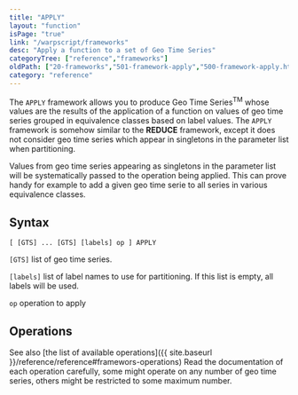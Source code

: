 ```yaml
---
title: "APPLY"
layout: "function"
isPage: "true"
link: "/warpscript/frameworks"
desc: "Apply a function to a set of Geo Time Series"
categoryTree: ["reference","frameworks"]
oldPath: ["20-frameworks","501-framework-apply","500-framework-apply.html.md.eco"]
category: "reference"
---
```



The `APPLY` framework allows you to produce Geo Time Series<sup>TM</sup> whose values are the results of the application of a function on values of geo time series grouped in equivalence classes based on label values. The `APPLY` framework is somehow similar to the **REDUCE** framework, except it does not consider geo time series which appear in singletons in the parameter list when partitioning.

Values from geo time series appearing as singletons in the parameter list will be systematically passed to the operation being applied. This can prove handy for example to add a given geo time serie to all series in various equivalence classes.

## Syntax ##

```
[ [GTS] ... [GTS] [labels] op ] APPLY
```

`[GTS]` list of geo time series.

`[labels]` list of label names to use for partitioning. If this list is empty, all labels will be used.

`op` operation to apply

## Operations ##

See also [the list of available operations]({{ site.baseurl }}/reference/reference#framewors-operations)
Read the documentation of each operation carefully, some might operate on any number of geo time series, others might be restricted to some maximum number.
